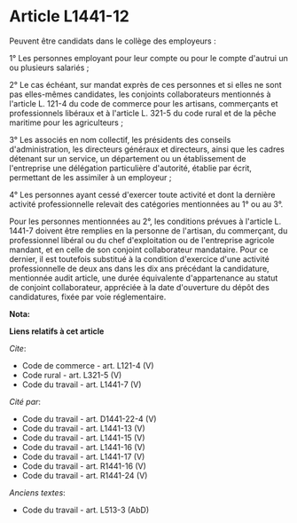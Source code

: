 # Article L1441-12

Peuvent être candidats dans le collège des employeurs : 

1° Les personnes employant pour leur compte ou pour le compte d'autrui un ou plusieurs salariés ; 

2° Le cas échéant, sur mandat exprès de ces personnes et si elles ne sont pas elles-mêmes candidates, les conjoints
collaborateurs mentionnés à l'article L. 121-4 du code de commerce pour les artisans, commerçants et professionnels libéraux
et à l'article L. 321-5 du code rural et de la pêche maritime pour les agriculteurs ; 

3° Les associés en nom collectif, les présidents des conseils d'administration, les directeurs généraux et directeurs, ainsi
que les cadres détenant sur un service, un département ou un établissement de l'entreprise une délégation particulière
d'autorité, établie par écrit, permettant de les assimiler à un employeur ; 

4° Les personnes ayant cessé d'exercer toute activité et dont la dernière activité professionnelle relevait des catégories
mentionnées au 1° ou au 3°. 

Pour les personnes mentionnées au 2°, les conditions prévues à l'article L. 1441-7 doivent être remplies en la personne de
l'artisan, du commerçant, du professionnel libéral ou du chef d'exploitation ou de l'entreprise agricole mandant, et en celle
de son conjoint collaborateur mandataire. Pour ce dernier, il est toutefois substitué à la condition d'exercice d'une
activité professionnelle de deux ans dans les dix ans précédant la candidature, mentionnée audit article, une durée
équivalente d'appartenance au statut de conjoint collaborateur, appréciée à la date d'ouverture du dépôt des candidatures,
fixée par voie réglementaire.

**Nota:**



**Liens relatifs à cet article**

_Cite_:

  - Code de commerce - art. L121-4 (V)
  - Code rural - art. L321-5 (V)
  - Code du travail - art. L1441-7 (V)

_Cité par_:

  - Code du travail - art. D1441-22-4 (V)
  - Code du travail - art. L1441-13 (V)
  - Code du travail - art. L1441-15 (V)
  - Code du travail - art. L1441-16 (V)
  - Code du travail - art. L1441-17 (V)
  - Code du travail - art. R1441-16 (V)
  - Code du travail - art. R1441-24 (V)

_Anciens textes_:

  - Code du travail - art. L513-3 (AbD)
